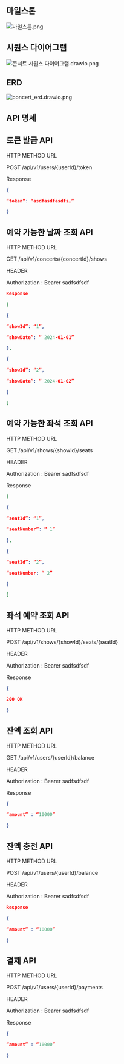 ## 마일스톤
![마일스톤.png](..%2F%EB%A7%88%EC%9D%BC%EC%8A%A4%ED%86%A4.png)

## 시퀀스 다이어그램
![콘서트 시퀀스 다이어그램.drawio.png](..%2F%EC%BD%98%EC%84%9C%ED%8A%B8%20%EC%8B%9C%ED%80%80%EC%8A%A4%20%EB%8B%A4%EC%9D%B4%EC%96%B4%EA%B7%B8%EB%9E%A8.drawio.png)


## ERD
![concert_erd.drawio.png](..%2Fconcert_erd.drawio.png)

## API 명세

## 토큰 발급 API

HTTP METHOD  URL

POST /api/v1/users/{userId}/token

Response
``` json
{

“token”: “asdfasdfasdfs…”

}
``` 

## 예약 가능한 날짜 조회 API

HTTP METHOD  URL

GET /api/v1/concerts/{concertId}/shows

HEADER

Authorization : Bearer sadfsdfsdf
``` json
Response

[

{

“showId”: “1”,

“showDate”: “ 2024-01-01”

},

{

“showId”: “2”,

“showDate”: “ 2024-01-02”

}

]
```
## 예약 가능한 좌석 조회 API

HTTP METHOD  URL

GET /api/v1/shows/{showId}/seats

HEADER

Authorization : Bearer sadfsdfsdf

Response
``` json
[

{

“seatId”: “1”,

“seatNumber”: “ 1”

},

{

“seatId”: “2”,

“seatNumber: “ 2”

}

]
```
## 좌석 예약 조회 API

HTTP METHOD  URL

POST /api/v1/shows/{showId}/seats/{seatId}

HEADER

Authorization : Bearer sadfsdfsdf

Response
``` json
{

200 OK

}
```

## 잔액 조회 API

HTTP METHOD  URL

GET /api/v1/users/{userId}/balance

HEADER

Authorization : Bearer sadfsdfsdf

Response
``` json
{

“amount” : “10000”

}
```
## 잔액 충전 API

HTTP METHOD  URL

POST /api/v1/users/{userId}/balance

HEADER

Authorization : Bearer sadfsdfsdf
``` json
Response

{

“amount” : “10000”

}
```
## 결제  API

HTTP METHOD  URL

POST /api/v1/users/{userId}/payments

HEADER

Authorization : Bearer sadfsdfsdf

Response
``` json
{

“amount” : “10000”

}
```